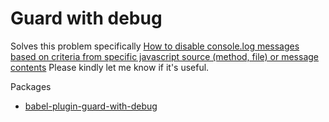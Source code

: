# Guard with debug

Solves this problem specifically [How to disable console.log messages based on criteria from specific javascript source (method, file) or message contents](https://stackoverflow.com/questions/39634926/how-to-disable-console-log-messages-based-on-criteria-from-specific-javascript-s/75031674#75031674) Please kindly let me know if it's useful.

Packages
- [babel-plugin-guard-with-debug](https://github.com/jchnxu/guard-with-debug/tree/main/packages/babel-plugin-guard-with-debug)
